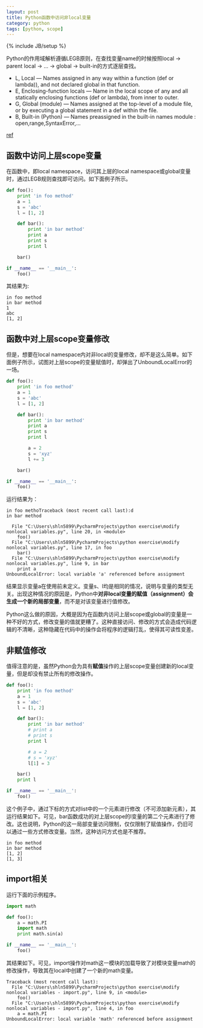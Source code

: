 ```yaml
---
layout: post
title: Python函数中访问非local变量
category: python
tags: [python, scope]
---
```

{% include JB/setup %}

Python的作用域解析遵循LEGB原则，在查找变量name的时候按照local -> parent local -> ... -> global -> built-in的方式逐层查找。

- L, Local — Names assigned in any way within a function (def or lambda)), and not declared global in that function.
- E, Enclosing-function locals — Name in the local scope of any and all statically enclosing functions (def or lambda), from inner to outer.
- G, Global (module) — Names assigned at the top-level of a module file, or by executing a global statement in a def within the file.
- B, Built-in (Python) — Names preassigned in the built-in names module : open,range,SyntaxError,...

[ref](http://stackoverflow.com/questions/291978/short-description-of-python-scoping-rules)

## 函数中访问上层scope变量

在函数中，即local namespace，访问其上层的local namespace或global变量时，通过LEGB规则查找即可访问。如下面例子所示。

```py
def foo():
    print 'in foo method'
    a = 1
    s = 'abc'
    l = [1, 2]

    def bar():
        print 'in bar method'
        print a
        print s
        print l

    bar()	       

if __name__ == '__main__':
    foo()
```

其结果为:

```
in foo method
in bar method
1
abc
[1, 2]
```

## 函数中对上层scope变量修改

但是，想要在local namespace内对非local的变量修改，却不是这么简单。如下面例子所示，试图对上层scope的变量赋值时，却弹出了UnboundLocalError的一场。

```py
def foo():
    print 'in foo method'
    a = 1
    s = 'abc'
    l = [1, 2]

    def bar():
        print 'in bar method'
        print a
        print s
        print l

        a = 2
        s = 'xyz'
        l += 3

    bar()	       

if __name__ == '__main__':
    foo()
```

运行结果为：

```
in foo methoTraceback (most recent call last):d
in bar method

  File "C:\Users\shln5899\PycharmProjects\python exercise\modify nonlocal variables.py", line 20, in <module>
    foo()
  File "C:\Users\shln5899\PycharmProjects\python exercise\modify nonlocal variables.py", line 17, in foo
    bar()          
  File "C:\Users\shln5899\PycharmProjects\python exercise\modify nonlocal variables.py", line 9, in bar
    print a
UnboundLocalError: local variable 'a' referenced before assignment
```

结果显示变量a在使用前未定义。变量s、l均是相同的情况，说明与变量的类型无关。出现这种情况的原因是，Python中**对非local变量的赋值（assignment）会生成一个新的局部变量**，而不是对该变量进行值修改。

Python这么做的原因，大概是因为在函数内访问上层scope或global的变量是一种不好的方式，修改变量的值就更糟了。这种直接访问、修改的方式会造成代码逻辑的不清晰，这种隐藏在代码中的操作会将程序的逻辑打乱，使得其可读性变差。

## 非赋值修改

值得注意的是，虽然Python会为具有**赋值**操作的上层scope变量创建新的local变量，但是却没有禁止所有的修改操作。

```py
def foo():
    print 'in foo method'
    a = 1
    s = 'abc'
    l = [1, 2]

    def bar():
        print 'in bar method'
        # print a
        # print s
        print l

        # a = 2
        # s = 'xyz'
        l[1] = 3

    bar()         
    print l 

if __name__ == '__main__':
    foo()
```

这个例子中，通过下标的方式对list中的一个元素进行修改（不可添加新元素），其运行结果如下。可见，bar函数成功的对上层scope的l变量的第二个元素进行了修改。这也说明，Python的这一局部变量访问限制，仅仅限制了赋值操作，仍旧可以通过一些方式修改变量。当然，这种访问方式也是不推荐。

```
in foo method
in bar method
[1, 2]
[1, 3]
```

## import相关

运行下面的示例程序。

```py
import math

def foo():
    a = math.PI
    import math
    print math.sin(a)

if __name__ == '__main__':
    foo()
```

其结果如下。可见，import操作对math这一模块的加载导致了对模块变量math的修改操作，导致其在local中创建了一个新的math变量。

```
Traceback (most recent call last):
  File "C:\Users\shln5899\PycharmProjects\python exercise\modify nonlocal variables - import.py", line 9, in <module>
    foo()
  File "C:\Users\shln5899\PycharmProjects\python exercise\modify nonlocal variables - import.py", line 4, in foo
    a = math.PI
UnboundLocalError: local variable 'math' referenced before assignment
```
